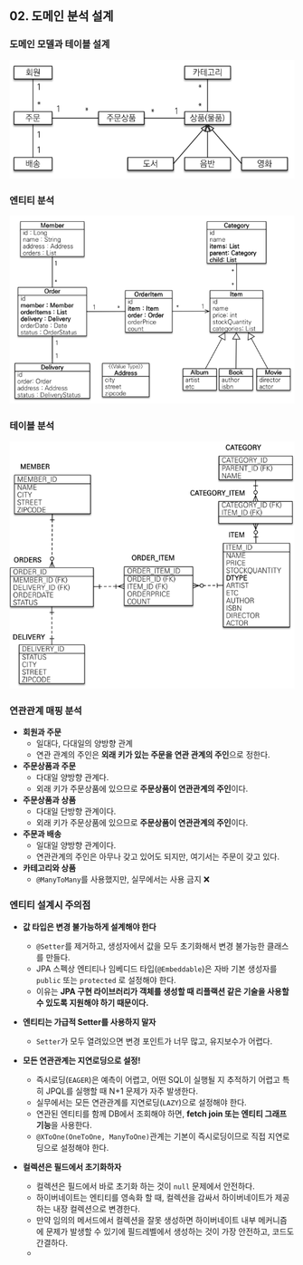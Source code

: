 ## 02. 도메인 분석 설계

### 도메인 모델과 테이블 설계
![img.png](../images/도메인%20모델.png)


### 엔티티 분석
![img.png](../images/회원%20엔티티%20분석.png)


### 테이블 분석
![img.png](../images/테이블%20분석.png)


### 연관관계 매핑 분석
- **회원과 주문**
  - 일대다, 다대일의 양방향 관계
  - 연관 관계의 주인은 **외래 키가 있는 주문을 연관 관계의 주인**으로 정한다.
- **주문상품과 주문**
  - 다대일 양방향 관계다.
  - 외래 키가 주문상품에 있으므로 **주문상품이 연관관계의 주인**이다.
- **주문상품과 상품**
  - 다대일 단방향 관계이다.
  - 외래 키가 주문상품에 있으므로 **주문상품이 연관관계의 주인**이다.
- **주문과 배송**
  - 일대일 양방향 관계이다.
  - 연관관계의 주인은 아무나 갖고 있어도 되지만, 여기서는 주문이 갖고 있다.
- **카테고리와 상품**
  - `@ManyToMany`를 사용했지만, 실무에서는 사용 금지 ❌


### 엔티티 설계시 주의점
- **값 타입은 변경 불가능하게 설계해야 한다**
  - `@Setter`를 제거하고, 생성자에서 값을 모두 초기화해서 변경 불가능한 클래스를 만들다.
  - JPA 스펙상 엔티티나 임베디드 타입(`@Embeddable`)은 자바 기본 생성자를 `public` 또는 `protected` 로 설정해야 한다.
  - 이유는 **JPA 구현 라이브러리가 객체를 생성할 때 리플랙션 같은 기술을 사용할 수 있도록 지원해야 하기 때문이다.**

- **엔티티는 가급적 Setter를 사용하지 말자**
  - `Setter`가 모두 열려있으면 변경 포인트가 너무 많고, 유지보수가 어렵다.

- **모든 연관관계는 지연로딩으로 설정!**
  - 즉시로딩(`EAGER`)은 예측이 어렵고, 어떤 SQL이 실행될 지 추적하기 어렵고 특히 JPQL를 실행할 때 N+1 문제가 자주 발생한다.
  - 실무에서는 모든 연관관계를 지연로딩(`LAZY`)으로 설정해야 한다.
  - 연관된 엔티티를 함께 DB에서 조회해야 하면, **fetch join 또는 엔티티 그래프 기능**을 사용한다.
  - `@XToOne(OneToOne, ManyToOne)`관계는 기본이 즉시로딩이므로 직접 지연로딩으로 설정해야 한다.

- **컬렉션은 필드에서 초기화하자**
  - 컬렉션은 필드에서 바로 초기화 하는 것이 `null` 문제에서 안전하다.
  - 하이버네이트는 엔티티를 영속화 할 때, 컬렉션을 감싸서 하이버네이트가 제공하는 내장 컬렉션으로 변경한다.
  - 만약 임의의 메서드에서 컬렉션을 잘못 생성하면 하이버네이트 내부 메커니즘에 문제가 발생할 수 있기에 필드레벨에서 생성하는 것이 가장 안전하고, 코드도 간결하다.
  - 